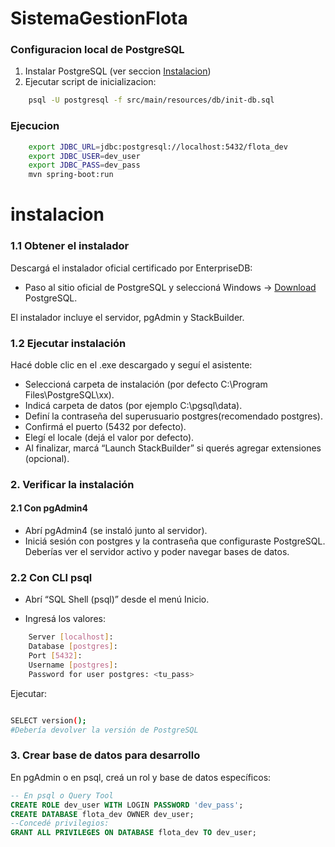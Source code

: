 # SistemaGestionFlota

### Configuracion local de PostgreSQL
1. Instalar PostgreSQL (ver seccion [Instalacion](#instalacion))
2. Ejecutar script de inicializacion:

```bash
    psql -U postgresql -f src/main/resources/db/init-db.sql
```
### Ejecucion
```bash
    export JDBC_URL=jdbc:postgresql://localhost:5432/flota_dev
    export JDBC_USER=dev_user
    export JDBC_PASS=dev_pass
    mvn spring-boot:run

```

# instalacion
### 1.1 Obtener el instalador
Descargá el instalador oficial certificado por EnterpriseDB:

* Paso al sitio oficial de PostgreSQL y seleccioná Windows → [Download](https://www.postgresql.org/download/windows)
PostgreSQL.

El instalador incluye el servidor, pgAdmin y StackBuilder.

### 1.2 Ejecutar instalación
Hacé doble clic en el .exe descargado y seguí el asistente:

* Seleccioná carpeta de instalación (por defecto C:\Program Files\PostgreSQL\xx).
* Indicá carpeta de datos (por ejemplo C:\pgsql\data).
* Definí la contraseña del superusuario postgres(recomendado postgres).
* Confirmá el puerto (5432 por defecto).
* Elegí el locale (dejá el valor por defecto).
* Al finalizar, marcá “Launch StackBuilder” si querés agregar extensiones (opcional).

###  2. Verificar la instalación
#### 2.1 Con pgAdmin4
   * Abrí pgAdmin4 (se instaló junto al servidor).
   * Iniciá sesión con postgres y la contraseña que configuraste
PostgreSQL. Deberías ver el servidor activo y poder navegar bases de datos.

### 2.2 Con CLI psql
* Abrí “SQL Shell (psql)” desde el menú Inicio.

* Ingresá los valores:

```bash
    Server [localhost]:
    Database [postgres]:
    Port [5432]:
    Username [postgres]:
    Password for user postgres: <tu_pass>
```
Ejecutar:
````bash

SELECT version();
#Debería devolver la versión de PostgreSQL
````

### 3. Crear base de datos para desarrollo
   En pgAdmin o en psql, creá un rol y base de datos específicos:

````sql
-- En psql o Query Tool
CREATE ROLE dev_user WITH LOGIN PASSWORD 'dev_pass';
CREATE DATABASE flota_dev OWNER dev_user;
--Concedé privilegios:
GRANT ALL PRIVILEGES ON DATABASE flota_dev TO dev_user;
````

